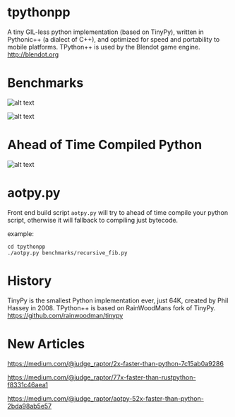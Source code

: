 # tpythonpp

A tiny GIL-less python implementation (based on TinyPy), written in Pythonic++ (a dialect of C++), and optimized for speed and portability to mobile platforms.
TPython++ is used by the Blendot game engine.  http://blendot.org

# Benchmarks

![alt text](https://miro.medium.com/max/1164/1*SWL51u0qro4N6_peZOxu5w.png "Pystone Benchmark")

![alt text](https://miro.medium.com/max/1164/1*Q0XjKb6OiGNo99--TtxjKA.png "Richards Benchmark")

# Ahead of Time Compiled Python

![alt text](https://miro.medium.com/max/1164/1*LOxJcL6TUsa8ZAwPfj4meg.png "Richards Benchmark AOT")

# aotpy.py

Front end build script `aotpy.py` will try to ahead of time compile your python script,
otherwise it will fallback to compiling just bytecode.


example:
```
cd tpythonpp
./aotpy.py benchmarks/recursive_fib.py 
```

# History

TinyPy is the smallest Python implementation ever, just 64K, created by Phil Hassey in 2008.  TPython++ is based on RainWoodMans fork of TinyPy. https://github.com/rainwoodman/tinypy


# New Articles

https://medium.com/@judge_raptor/2x-faster-than-python-7c15ab0a9286

https://medium.com/@judge_raptor/77x-faster-than-rustpython-f8331c46aea1

https://medium.com/@judge_raptor/aotpy-52x-faster-than-python-2bda98ab5e57
